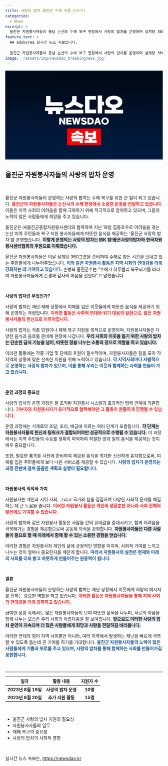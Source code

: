 ```yaml
---
title: 사랑의 밥차 울진군 수해 아픔 나누기!
categories:
  - News
excerpt: >
  울진군 자원봉사자들이 충남 논산의 수해 복구 현장에서 사랑의 밥차를 운영하며 삼계탕 360그릇을 제공했습니다. 이 특별한 지원은 어려운 이웃을 돕는 감동적인 나눔의 일환으로, 자원봉사자들에게 감사의 마음을 전했습니다.
feature_text: >
  ## adskorea 실시간 뉴스 속보입니다.

  울진군 자원봉사자들이 충남 논산의 수해 복구 현장에서 사랑의 밥차를 운영하며 삼계탕 360그릇을 제공했습니다. 이 특별한 지원은 어려운 이웃을 돕는 감동적인 나눔의 일환으로, 자원봉사자들에게 감사의 마음을 전했습니다.
image: '/assets/img/newsdao_breakingnews.jpg'
---
```


<p><img src="/assets/img/newsdao_breakingnews.jpg" alt="adskorea 속보" /></p>

<h2 data-ke-size="size26">울진군 자원봉사자들의 사랑의 밥차 운영</h2>

<p data-ke-size="size16">&nbsp;</p>

<p>울진군 자원봉사자들이 운영하는 사랑의 밥차는 수해 복구를 위한 큰 힘이 되고 있습니다. <b><span style="color: #ee2323;">울진군의 자원봉사자들은 논산시의 수해 현장에서 소중한 온정을 전달하고 있습니다.</span></b> 이들은 지역 사회의 어려움을 함께 극복하기 위해 적극적으로 참여하고 있으며, 그들의 노력이 많은 사람들에게 희망을 주고 있습니다. </p>

<p>울진군은 ㈔울진군종합자원봉사센터와 협력하여 지난 19일 집중호우로 어려움을 겪는 논산 지역 주민들과 복구 지원 봉사자들에게 따뜻한 음식을 제공하는 '울진군 사랑의 밥차'를 운영했습니다. <b><span style="background-color: #21538527;">이렇게 운영되는 사랑의 밥차는 IBK 참!좋은사랑의밥차와 한국자원봉사센터협회의 후원으로 이뤄졌습니다.</span></b> </p>

<p>울진군 자원봉사자들은 이날 삼계탕 360그릇을 준비하여 수해로 힘든 시간을 보내고 있는 주민들에게 나누어주었습니다. <b><span style="color: #1a5490;">이와 같은 자원봉사 활동은 지역 사회의 연대감을 더욱 강화하는 데 기여하고 있습니다.</span></b> 손병복 울진군수는 "수해가 하루빨리 복구되기를 바라며 자원봉사자들에게 존경과 감사의 마음을 전한다"고 말했습니다. </p>

<p data-ke-size="size16">&nbsp;</p>

<p><b>사랑의 밥차란 무엇인가?</b></p>

<p>사랑의 밥차는 재난·재해 상황에서 피해를 입은 이웃들에게 따뜻한 음식을 제공하기 위해 운영되는 차량입니다. <b><span style="color: #ee2323;">이러한 활동은 사회적 연대와 위기 대응의 일환으로, 많은 자원봉사자들의 헌신으로 이루어집니다.</span></b> </p>

<p>사랑의 밥차는 각종 민원이나 재해 복구 지원을 목적으로 운영되며, 자원봉사자들은 다양한 음식과 음료를 준비해 현장에 나갑니다. <b><span style="background-color: #21538527;">우리 사회의 이웃을 돕기 위한 사랑의 밥차는 단순한 급식 기능을 넘어, 따뜻한 정을 나누는 소통의 장으로 역할을 하고 있습니다.</span></b> </p>

<p>이러한 활동에는 각종 기업 및 단체의 후원이 필수적이며, 자원봉사자들은 힘을 모아 각 지역의 상황에 맞춘 신속한 지원을 위해 노력하고 있습니다. <b><span style="color: #1a5490;">각 지역사회마다 자발적으로 운영하는 사랑의 밥차가 있으며, 이를 통해 우리는 이웃과 함께하는 사회를 만들어 가고 있습니다.</span></b> </p>

<p data-ke-size="size16">&nbsp;</p>

<p><b>운영 과정의 중요성</b></p>

<p>사랑의 밥차의 운영 과정은 잘 조직된 자원봉사 시스템과 효과적인 협력 관계에 의존합니다. <b><span style="color: #ee2323;">기부자와 자원봉사자가 유기적으로 협력해야만 그 활동이 원활하게 진행될 수 있습니다.</span></b> </p>

<p>운영 과정에는 식재료의 조달, 조리, 배급에 이르는 여러 단계가 포함됩니다. <b><span style="background-color: #21538527;">각 단계는 자원봉사자들의 헌신과 팀워크가 결합되어야만 성공적으로 수행될 수 있습니다.</span></b> 이 과정에서는 지역 주민들의 수요를 정확히 파악하여 적절한 양과 질의 음식을 제공하는 것이 매우 중요합니다. </p>

<p>또한, 필요한 품목을 사전에 준비하여 제공된 음식을 최대한 신선하게 유지함으로써, 피해를 입은 주민들에게 보다 나은 서비스를 제공할 수 있습니다. <b><span style="color: #1a5490;">사랑의 밥차가 운영되는 과정 전반에 걸쳐 꼼꼼한 계획과 실행이 필요합니다.</span></b> </p>

<p data-ke-size="size16">&nbsp;</p>

<p><b>자원봉사의 의의와 가치</b></p>

<p>자원봉사는 개인과 지역 사회, 그리고 국가의 힘을 결집하여 다양한 사회적 문제를 해결하는 데 큰 도움을 줍니다. <b><span style="color: #ee2323;">이러한 자원봉사 활동은 개인의 성장뿐만 아니라 사회 전체의 발전에도 기여할 수 있습니다.</span></b> </p>

<p>사랑의 밥차와 같은 자원봉사 활동은 사람들 간의 유대감을 증대시키고, 함께 어려움을 극복해가는 경험을 제공함으로써 공동체 의식을 강화합니다. <b><span style="background-color: #21538527;">자원봉사자들은 다른 사람들이 필요로 할 때 아래에서 함께 할 수 있는 소중한 경험을 얻습니다.</span></b> </p>

<p>이러한 경험은 자원봉사자 개인의 삶에 긍정적인 영향을 미치며, 사회적 기여를 느끼고 나누는 것이 얼마나 중요한지를 깨닫게 합니다. <b><span style="color: #1a5490;">따라서 자원봉사의 실천은 현재와 미래의 사회를 더욱 밝고 따뜻하게 만들어주는 원동력이 됩니다.</span></b> </p>

<p data-ke-size="size16">&nbsp;</p>

<p><b>결론</b></p>

<p>울진군 자원봉사자들이 운영하는 사랑의 밥차는 재난 상황에서 이웃에게 희망의 메시지를 전하는 중요한 역할을 하고 있습니다. <b><span style="color: #ee2323;">이러한 활동은 자원봉사자들을 통해 지역 사회의 연대감을 더욱 강화하고 있습니다.</span></b> </p>

<p>급박한 상황 속에서도 많은 자원봉사자들이 모여 따뜻한 음식을 나누며, 서로의 아픔을 함께 나누는 모습은 우리 사회의 아름다움을 잘 보여줍니다. <b><span style="background-color: #21538527;">앞으로도 이러한 사랑의 밥차 운영이 지속되며 더 많은 사람들에게 희망과 사랑을 전달하길 바라봅니다.</span></b> </p>

<p>이러한 연대의 힘이 지역 사회뿐만 아니라, 여러 지역에서 발생하는 재난을 빠르게 극복할 수 있도록 돕는데 큰 기여를 하기를 기대합니다. <b><span style="color: #1a5490;">울진군 자원봉사자들의 노력이 많은 사람들에게 기쁨과 위로를 주고 있으며, 사랑의 밥차를 통해 함께하는 사회를 만들어가길 응원합니다.</span></b> </p>

<p data-ke-size="size16">&nbsp;</p>

<hr />

<table style="width: 100%;">
<thead>
<tr>
<th style="text-align: center;"><b>일자</b></th>
<th style="text-align: center;"><b>활동 내용</b></th>
<th style="text-align: center;"><b>지원자 수</b></th>
</tr>
</thead>
<tbody>
<tr>
<td style="text-align: center; height: 17px;"><b>2023년 8월 19일</b></td>
<td style="text-align: center; height: 17px;"><b>사랑의 밥차 운영</b></td>
<td style="text-align: center; height: 17px;"><b>10명</b></td>
</tr>
<tr>
<td style="text-align: center; height: 17px;"><b>2023년 8월 20일</b></td>
<td style="text-align: center; height: 17px;"><b>추가 지원 활동</b></td>
<td style="text-align: center; height: 17px;"><b>15명</b></td>
</tr>
</tbody>
</table>

<p data-ke-size="size16">&nbsp;</p>

<ul>
<li>울진군 사랑의 밥차 지원의 필요성</li>
<li>자원봉사자들의 임무</li>
<li>재해 복구의 중요성</li>
<li>사랑의 밥차의 사회적 영향</li>
</ul>

<p data-ke-size="size16">&nbsp;</p>
실시간 뉴스 속보는, <a href="https://newsdao.kr" rel="dofollow">https://newsdao.kr</a>


